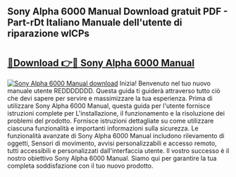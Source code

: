 ## Sony Alpha 6000 Manual Download gratuit PDF - Part-rDt Italiano Manuale dell'utente di riparazione wlCPs

# <h2><a href="http://dfe5qy.blite.top/?on=Sony+Alpha+6000+Manual">🔗Download 👉🔴 Sony Alpha 6000 Manual</a></h2>

[![Sony Alpha 6000 Manual download](https://i.imgur.com/lujVjoI.png)](http://dfe5qy.blite.top/?on=Sony+Alpha+6000+Manual)
Inizia! Benvenuto nel tuo nuovo manuale utente REDDDDDDD. Questa guida ti guiderà attraverso tutto ciò che devi sapere per servire e massimizzare la tua esperienza. Prima di utilizzare Sony Alpha 6000 Manual, questa guida per l'utente fornisce istruzioni complete per L'installazione, il funzionamento e la risoluzione dei problemi del prodotto. Fornisce istruzioni dettagliate su come utilizzare ciascuna funzionalità e importanti informazioni sulla sicurezza. Le funzionalità avanzate di Sony Alpha 6000 Manual includono rilevamento di oggetti, Sensori di movimento, avvisi personalizzabili e accesso remoto, tutti accessibili e personalizzati dall'interfaccia utente. Il vostro successo è il nostro obiettivo Sony Alpha 6000 Manual. Siamo qui per garantire la tua completa soddisfazione con il tuo nuovo prodotto.
